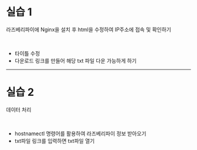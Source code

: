 # 실습 1
<p> 라즈베리파이에 Nginx을 설치 후 html을 수정하여 IP주소에 접속 및 확인하기</p>

<br>

- 타이틀 수정
- 다운로드 링크를 만들어 해당 txt 파일 다운 가능하게 하기

---

# 실습 2
<p> 데이터 처리</p>

<br>

- hostnamectl 명령어를 활용하여 라즈베리파이 정보 받아오기
- txt파일 링크를 입력하면 txt파일 열기
